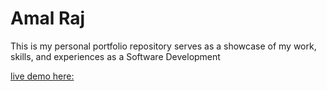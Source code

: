 # Amal Raj

This is my personal portfolio repository serves as a showcase of my work, skills, and experiences as a Software Development 

[live demo here:](https://amalrajkp18.github.io/)
